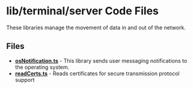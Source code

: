 # lib/terminal/server Code Files
These libraries manage the movement of data in and out of the network.

## Files
<!-- Do not edit below this line.  Contents dynamically populated. -->

* **[osNotification.ts](osNotification.ts)** - This library sends user messaging notifications to the operating system.
* **[readCerts.ts](readCerts.ts)** - Reads certificates for secure transmission protocol support